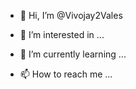 - 👋 Hi, I’m @Vivojay2Vales
- 👀 I’m interested in ...
- 🌱 I’m currently learning ...

- 📫 How to reach me ...
